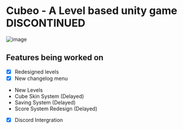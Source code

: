 # Cubeo - A Level based unity game DISCONTINUED

![image](https://i.imgur.com/g5A2ltM.png)

## Features being worked on
- [x] Redesigned levels
- [x] New changelog menu
-  New Levels
-  Cube Skin System (Delayed)
-  Saving System (Delayed)
-  Score System Redesign (Delayed)
- [x] Discord Intergration
